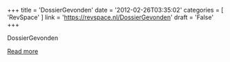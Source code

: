 +++
title = 'DossierGevonden'
date = '2012-02-26T03:35:02'
categories = [ 
 'RevSpace' 
] 
link = 'https://revspace.nl/DossierGevonden'
draft = 'False'
+++

<div class="mw-content-ltr mw-parser-output" dir="ltr" lang="en-GB"><p><a class="mw-selflink selflink">DossierGevonden</a>
</p></div>

[Read more](https://revspace.nl/DossierGevonden)